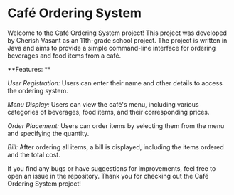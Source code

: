 # Café Ordering System
 
Welcome to the Café Ordering System project!
This project was developed by Cherish Vasant as an 11th-grade school project. 
The project is written in Java and aims to provide a simple command-line interface for ordering beverages and food items from a café.

**Features: **

_User Registration:_ Users can enter their name and other details to access the ordering system.

_Menu Display:_ Users can view the café's menu, including various categories of beverages, food items, and their corresponding prices.

_Order Placement:_ Users can order items by selecting them from the menu and specifying the quantity. 

_Bill:_ After ordering all items, a bill is displayed, including the items ordered and the total cost.


If you find any bugs or have suggestions for improvements, feel free to open an issue in the repository. 
Thank you for checking out the Café Ordering System project! 
